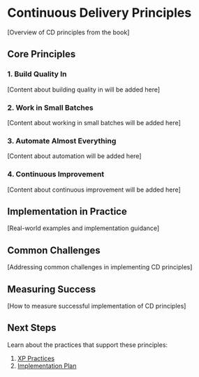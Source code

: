 # Continuous Delivery Principles

[Overview of CD principles from the book]

## Core Principles

### 1. Build Quality In

[Content about building quality in will be added here]

### 2. Work in Small Batches

[Content about working in small batches will be added here]

### 3. Automate Almost Everything

[Content about automation will be added here]

### 4. Continuous Improvement

[Content about continuous improvement will be added here]

## Implementation in Practice

[Real-world examples and implementation guidance]

## Common Challenges

[Addressing common challenges in implementing CD principles]

## Measuring Success

[How to measure successful implementation of CD principles]

## Next Steps

Learn about the practices that support these principles:

1. [XP Practices](./xp-practices.md)
2. [Implementation Plan](../sandbox/implementation-plan.md)
